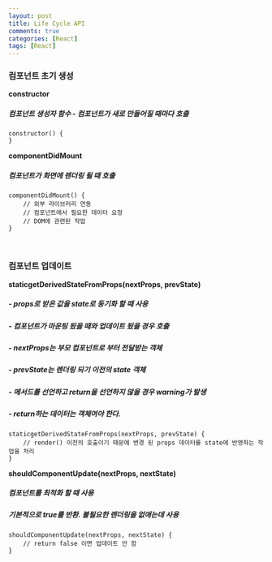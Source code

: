```yaml
---
layout: post
title: Life Cycle API
comments: true
categories: [React]
tags: [React]
---
```


**<h3>컴포넌트 초기 생성</h3>**

**constructor**
##### 컴포넌트 생성자 함수 - 컴포넌트가 새로 만들어질 때마다 호출 #####
```$xslt
constructor() {
}
```

**componentDidMount**
##### 컴포넌트가 화면에 렌더링 될 때 호출 #####
```$xslt
componentDidMount() {
    // 외부 라이브러리 연동
    // 컴포넌트에서 필요한 데이터 요청
    // DOM에 관련된 작업
}
```
<br/>

**<h3>컴포넌트 업데이트</h3>**

**staticgetDerivedStateFromProps(nextProps, prevState)**
##### - props로 받온 값을 state로 동기화 할 때 사용 #####
##### - 컴포넌트가 마운팅 됬을 때와 업데이트 됬을 경우 호출 #####
##### - nextProps는 부모 컴포넌트로 부터 전달받는 객체 #####
##### - prevState는 렌더링 되기 이전의 state 객체 #####
##### - 메서드를 선언하고 return을 선언하지 않을 경우 warning가 발생 #####
##### - return하는 데이터는 객체여야 한다. #####
```$xslt
staticgetDerivedStateFromProps(nextProps, prevState) {
    // render() 이전의 호출이기 때문에 변경 된 props 데이터를 state에 반영하는 작업을 처리
}
```

**shouldComponentUpdate(nextProps, nextState)**
##### 컴포넌트를 최적화 할 때 사용 #####
##### 기본적으로 true를 반환. 불필요한 렌더링을 없애는데 사용 #####
```$xslt
shouldComponentUpdate(nextProps, nextState) {
    // return false 이면 업데이트 안 함
}
```
